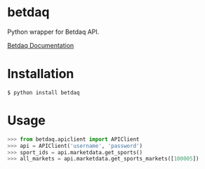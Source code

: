 # betdaq
Python wrapper for Betdaq API.

[Betdaq Documentation](http://api.betdaq.com/v2.0/Docs/default.aspx)

# Installation

```
$ python install betdaq
```

# Usage

```python
>>> from betdaq.apiclient import APIClient
>>> api = APIClient('username', 'password')
>>> sport_ids = api.marketdata.get_sports()
>>> all_markets = api.marketdata.get_sports_markets([100005]) 
```
